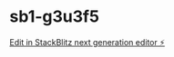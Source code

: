 # sb1-g3u3f5

[Edit in StackBlitz next generation editor ⚡️](https://stackblitz.com/~/github.com/ilir93/sb1-g3u3f5)